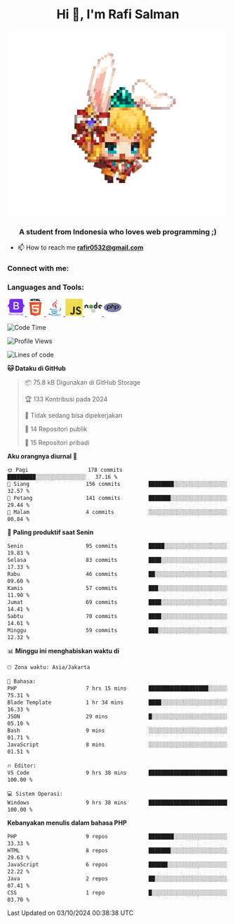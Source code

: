 <h1 align="center">Hi 👋, I'm Rafi Salman</h1>
<img src="img/lp.gif" /> 
<h3 align="center">A student from Indonesia who loves web programming ;)</h3>

- 📫 How to reach me **rafir0532@gmail.com**

<h3 align="left">Connect with me:</h3>
<p align="left">
</p>

<h3 align="left">Languages and Tools:</h3>
<p align="left"> <a href="https://getbootstrap.com" target="_blank" rel="noreferrer"> <img src="https://raw.githubusercontent.com/devicons/devicon/master/icons/bootstrap/bootstrap-plain-wordmark.svg" alt="bootstrap" width="40" height="40"/> </a> <a href="https://www.w3.org/html/" target="_blank" rel="noreferrer"> <img src="https://raw.githubusercontent.com/devicons/devicon/master/icons/html5/html5-original-wordmark.svg" alt="html5" width="40" height="40"/> </a> <a href="https://www.java.com" target="_blank" rel="noreferrer"> <img src="https://raw.githubusercontent.com/devicons/devicon/master/icons/java/java-original.svg" alt="java" width="40" height="40"/> </a> <a href="https://developer.mozilla.org/en-US/docs/Web/JavaScript" target="_blank" rel="noreferrer"> <img src="https://raw.githubusercontent.com/devicons/devicon/master/icons/javascript/javascript-original.svg" alt="javascript" width="40" height="40"/> </a> <a href="https://nodejs.org" target="_blank" rel="noreferrer"> <img src="https://raw.githubusercontent.com/devicons/devicon/master/icons/nodejs/nodejs-original-wordmark.svg" alt="nodejs" width="40" height="40"/> </a> <a href="https://www.php.net" target="_blank" rel="noreferrer"> <img src="https://raw.githubusercontent.com/devicons/devicon/master/icons/php/php-original.svg" alt="php" width="40" height="40"/> </a> </p>

<!--START_SECTION:waka-->
![Code Time](http://img.shields.io/badge/Code%20Time-166%20hrs%2042%20mins-blue)

![Profile Views](http://img.shields.io/badge/Profil%20dilihat-0-blue)

![Lines of code](https://img.shields.io/badge/Sejak%20Hello%20World%20aku%20telah%20menulis-847.0%20thousand%20baris%20kode-blue)

**🐱 Dataku di GitHub** 

> 📦 75.8 kB Digunakan di GitHub Storage 
 > 
> 🏆 133 Kontribusi pada 2024
 > 
> 🚫 Tidak sedang bisa dipekerjakan
 > 
> 📜 14 Repositori publik 
 > 
> 🔑 15 Repositori pribadi 
 > 
**Aku orangnya diurnal 🐤** 

```text
🌞 Pagi                   178 commits         █████████░░░░░░░░░░░░░░░░   37.16 % 
🌆 Siang                  156 commits         ████████░░░░░░░░░░░░░░░░░   32.57 % 
🌃 Petang                 141 commits         ███████░░░░░░░░░░░░░░░░░░   29.44 % 
🌙 Malam                  4 commits           ░░░░░░░░░░░░░░░░░░░░░░░░░   00.84 % 
```
📅 **Paling produktif saat Senin** 

```text
Senin                    95 commits          █████░░░░░░░░░░░░░░░░░░░░   19.83 % 
Selasa                   83 commits          ████░░░░░░░░░░░░░░░░░░░░░   17.33 % 
Rabu                     46 commits          ██░░░░░░░░░░░░░░░░░░░░░░░   09.60 % 
Kamis                    57 commits          ███░░░░░░░░░░░░░░░░░░░░░░   11.90 % 
Jumat                    69 commits          ████░░░░░░░░░░░░░░░░░░░░░   14.41 % 
Sabtu                    70 commits          ████░░░░░░░░░░░░░░░░░░░░░   14.61 % 
Minggu                   59 commits          ███░░░░░░░░░░░░░░░░░░░░░░   12.32 % 
```


📊 **Minggu ini menghabiskan waktu di** 

```text
🕑︎ Zona waktu: Asia/Jakarta

💬 Bahasa: 
PHP                      7 hrs 15 mins       ███████████████████░░░░░░   75.31 % 
Blade Template           1 hr 34 mins        ████░░░░░░░░░░░░░░░░░░░░░   16.33 % 
JSON                     29 mins             █░░░░░░░░░░░░░░░░░░░░░░░░   05.10 % 
Bash                     9 mins              ░░░░░░░░░░░░░░░░░░░░░░░░░   01.71 % 
JavaScript               8 mins              ░░░░░░░░░░░░░░░░░░░░░░░░░   01.51 % 

🔥 Editor: 
VS Code                  9 hrs 38 mins       █████████████████████████   100.00 % 

💻 Sistem Operasi: 
Windows                  9 hrs 38 mins       █████████████████████████   100.00 % 
```

**Kebanyakan menulis dalam bahasa PHP** 

```text
PHP                      9 repos             ████████░░░░░░░░░░░░░░░░░   33.33 % 
HTML                     8 repos             ███████░░░░░░░░░░░░░░░░░░   29.63 % 
JavaScript               6 repos             ██████░░░░░░░░░░░░░░░░░░░   22.22 % 
Java                     2 repos             ██░░░░░░░░░░░░░░░░░░░░░░░   07.41 % 
CSS                      1 repo              █░░░░░░░░░░░░░░░░░░░░░░░░   03.70 % 
```




 Last Updated on 03/10/2024 00:38:38 UTC
<!--END_SECTION:waka-->

